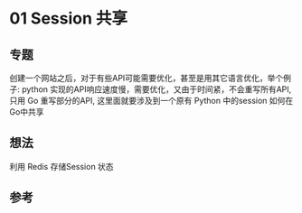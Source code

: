 # 01 Session 共享

## 专题

创建一个网站之后，对于有些API可能需要优化，甚至是用其它语言优化，举个例子: python 实现的API响应速度慢，需要优化，又由于时间紧，不会重写所有API,只用 Go 重写部分的API, 这里面就要涉及到一个原有 Python 中的session 如何在Go中共享

## 想法

利用 Redis 存储Session 状态

## 参考